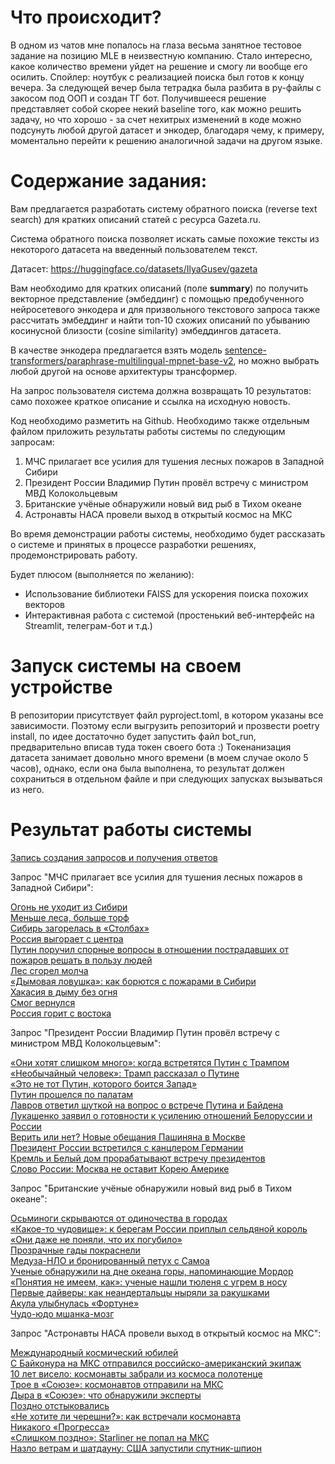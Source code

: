 # Что происходит?

В одном из чатов мне попалось на глаза весьма занятное тестовое задание на позицию MLE в неизвестную компанию. Стало интересно, какое количество времени уйдет на решение и смогу ли вообще его осилить.
Спойлер: ноутбук с реализацией поиска был готов к концу вечера. За следующей вечер была тетрадка была разбита в py-файлы с закосом под ООП и создан ТГ бот.
Получившееся решение представляет собой скорее некий baseline того, как можно решить задачу, но что хорошо - за счет нехитрых изменений в коде можно подсунуть любой другой датасет и энкодер, благодаря чему, к примеру, моментально перейти к решению аналогичной задачи на другом языке. 

# **Содержание задания:** 

Вам предлагается разработать систему обратного поиска (reverse text search) для кратких описаний статей с ресурса Gazeta.ru.

Система обратного поиска позволяет искать самые похожие тексты из некоторого датасета на введенный пользователем текст.

Датасет: https://huggingface.co/datasets/IlyaGusev/gazeta

Вам необходимо для кратких описаний (поле **summary**) по получить векторное представление (эмбеддинг) с помощью предобученного нейросетевого энкодера и для призвольного текстового запроса также рассчитать эмбеддинг и найти топ-10 схожих описаний по убыванию косинусной близости (cosine similarity) эмбеддингов датасета.

В качестве энкодера предлагается взять модель [sentence-transformers/paraphrase-multilingual-mpnet-base-v2](https://huggingface.co/sentence-transformers/paraphrase-multilingual-mpnet-base-v2), но можно выбрать любой другой на основе архитектуры трансформер. 

На запрос пользователя система должна возвращать 10 результатов: само похожее краткое описание и ссылка на исходную новость. 

Код необходимо разметить на Github. Необходимо также отдельным файлом приложить результаты работы системы по следующим запросам:

1. МЧС прилагает все усилия для тушения лесных пожаров в Западной Сибири
2. Президент России Владимир Путин провёл встречу с министром МВД Колокольцевым
3. Британские учёные обнаружили новый вид рыб в Тихом океане
4. Астронавты НАСА провели выход в открытый космос на МКС

Во время демонстрации работы системы, необходимо будет рассказать о системе и принятых в процессе разработки решениях, продемонстрировать работу.

Будет плюсом (выполняется по желанию):

- Использование библиотеки FAISS для ускорения поиска похожих векторов
- Интерактивная работа с системой (простенький веб-интерфейс на Streamlit, телеграм-бот и т.д.)

# Запуск системы на своем устройстве

В репозитории присутствует файл pyproject.toml, в котором указаны все зависимости. Поэтому если выгрузить репозиторий и прозвести poetry install, по идее достаточно будет запустить файл bot_run, предварительно вписав туда токен своего бота :)
Токенанизация датасета занимает довольно много времени (в моем случае около 5 часов), однако, если она была выполнена, то результат должен сохраниться в отдельном файле и при следующих запусках вызываться из него.

# Результат работы системы

[Запись создания запросов и получения ответов](https://youtu.be/GGg_lbkZOuc)

Запрос "МЧС прилагает все усилия для тушения лесных пожаров в Западной Сибири":

[Огонь не уходит из Сибири](https://www.gazeta.ru/social/2012/09/21/4782541.shtml)  
[Меньше леса, больше торф](https://www.gazeta.ru/social/2010/08/06/3405114.shtml)  
[Сибирь загорелась в «Столбах»](https://www.gazeta.ru/social/2012/06/15/4627485.shtml)  
[Россия выгорает с центра](https://www.gazeta.ru/social/2010/07/30/3402842.shtml)  
[Путин поручил спорные вопросы в отношении пострадавших от пожаров решать в пользу людей](https://www.gazeta.ru/social/2021/08/06/13841186.shtml)  
[Лес сгорел молча](https://www.gazeta.ru/social/2010/09/14/3419595.shtml)  
[«Дымовая ловушка»: как борются с пожарами в Сибири](https://www.gazeta.ru/social/2019/07/31/12545935.shtml)  
[Хакасия в дыму без огня](https://www.gazeta.ru/social/2012/08/04/4710533.shtml)  
[Смог вернулся](https://www.gazeta.ru/social/2014/07/30/6151689.shtml)  
[Россия горит с востока](https://www.gazeta.ru/social/2012/06/18/4630265.shtml)  

Запрос "Президент России Владимир Путин провёл встречу с министром МВД Колокольцевым":

[«Они хотят слишком много»: когда встретятся Путин с Трампом](https://www.gazeta.ru/politics/2018/06/02_a_11784391.shtml)  
[«Необычайный человек»: Трамп рассказал о Путине](https://www.gazeta.ru/politics/2019/06/29_a_12464053.shtml)  
[«Это не тот Путин, которого боится Запад»](https://www.gazeta.ru/politics/2011/11/11_a_3830502.shtml)  
[Путин прошелся по палатам](https://www.gazeta.ru/politics/2017/12/25_a_11534888.shtml)  
[Лавров ответил шуткой на вопрос о встрече Путина и Байдена](https://www.gazeta.ru/politics/2021/05/20_a_13600082.shtml)  
[Лукашенко заявил о готовности к усилению отношений Белоруссии и России](https://www.gazeta.ru/politics/2020/11/26_a_13375843.shtml)  
[Верить или нет? Новые обещания Пашиняна в Москве](https://www.gazeta.ru/politics/2018/06/13_a_11796091.shtml)  
[Президент России встретился с канцлером Германии](https://www.gazeta.ru/politics/2021/08/20_a_13897628.shtml)  
[Кремль и Белый дом прорабатывают встречу президентов](https://www.gazeta.ru/politics/2017/11/08_a_10976174.shtml)  
[Слово России: Москва не оставит Корею Америке](https://www.gazeta.ru/politics/2018/05/31_a_11781769.shtml)  

Запрос "Британские учёные обнаружили новый вид рыб в Тихом океане":

[Осьминоги скрываются от одиночества в городах](https://www.gazeta.ru/science/2017/09/19_a_10896728.shtml)  
[«Какое-то чудовище»: к берегам России приплыл сельдяной король](https://www.gazeta.ru/science/2019/08/08_a_12565819.shtml)  
[«Они даже не поняли, что их погубило»](https://www.gazeta.ru/science/2017/12/21_a_11508686.shtml)  
[Прозрачные гады покраснели](https://www.gazeta.ru/science/2011/11/15_a_3834514.shtml)  
[Медуза-НЛО и бронированный петух с Самоа](https://www.gazeta.ru/science/2017/03/11_a_10569263.shtml)  
[Ученые обнаружили на дне океана горы, напоминающие Мордор](https://www.gazeta.ru/science/2021/07/22_a_13787168.shtml)  
[«Понятия не имеем, как»: ученые нашли тюленя с угрем в носу](https://www.gazeta.ru/science/2018/12/07_a_12086899.shtml)  
[Первые дайверы: как неандертальцы ныряли за ракушками](https://www.gazeta.ru/science/2020/01/16_a_12913028.shtml)  
[Акула улыбнулась «Фортуне»](https://www.gazeta.ru/social/2011/09/12/3763649.shtml)  
[Чудо-юдо мшанка-мозг](https://www.gazeta.ru/science/2017/09/04_a_10873310.shtml)  

Запрос "Астронавты НАСА провели выход в открытый космос на МКС":

[Международный космический юбилей](https://www.gazeta.ru/social/2010/06/16/3385595.shtml)  
[С Байконура на МКС отправился российско-американский экипаж](https://www.gazeta.ru/science/2021/04/09_a_13552172.shtml)  
[10 лет висело: космонавты забрали из космоса полотенце](https://www.gazeta.ru/science/2019/05/29_a_12383551.shtml)  
[Трое в «Союзе»: космонавтов отправили на МКС](https://www.gazeta.ru/science/2017/12/17_a_11493818.shtml)  
[Дыра в «Союзе»: что обнаружили эксперты](https://www.gazeta.ru/science/2018/12/13_a_12094165.shtml)  
[Поздно отстыковались](https://www.gazeta.ru/social/2012/11/19/4858529.shtml)  
[«Не хотите ли черешни?»: как встречали космонавта](https://www.gazeta.ru/science/2018/06/03_a_11785513.shtml)  
[Никакого «Прогресса»](https://www.gazeta.ru/social/2011/08/24/3743729.shtml)  
[«Слишком поздно»: Starliner не попал на МКС](https://www.gazeta.ru/science/2019/12/20_a_12875804.shtml)  
[Назло ветрам и шатдауну: США запустили спутник-шпион](https://www.gazeta.ru/science/2019/01/20_a_12135457.shtml)  
